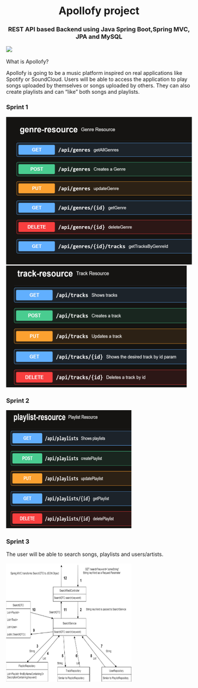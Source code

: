 
<h1 align="center">Apollofy project</h1>
<h3 align="center"> REST API based Backend using Java Spring Boot,Spring MVC, JPA and MySQL</h3>
<img src="https://visitor-badge.laobi.icu/badge?page_id=nvianaperez.TC-Java-SpringBoot" />

What is Apollofy?

Apollofy is going to be a music platform inspired on real applications like Spotify or
SoundCloud.
Users will be able to access the application to play songs uploaded by themselves or songs
uploaded by others. They can also create playlists and can “like” both songs and playlists.


<h3 align="left">Sprint 1</h3>
<p align="left">
<img src="img/GenresCrud.png" alt="GenresCrud" width="533" height="400"/>
<img src="img/TrackCrud.png" alt="TrackCrud" width="490" height="330"/>
</p>

<h3 align="left">Sprint 2</h3>
<p>
<img src="img/PlaylistCrud.png" alt="PlaylistCrud" width="340" height="320"/>
</p>

<h3 align="left">Sprint 3</h3>
<p>
The user will be able to search songs, playlists and users/artists.
<br>
<br>
<img src="img/ApollofyArquitecture.png" alt="ApollofySearchArquitecture" width="340" height="320"/>
</p>




